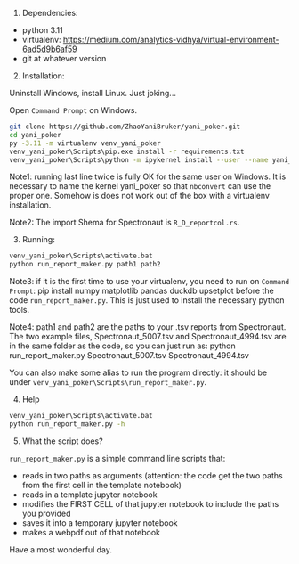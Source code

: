 1. Dependencies:

* python 3.11
* virtualenv: https://medium.com/analytics-vidhya/virtual-environment-6ad5d9b6af59
* git at whatever version


2. Installation:

Uninstall Windows, install Linux.
Just joking...


Open `Command Prompt` on Windows. 
```bash
git clone https://github.com/ZhaoYaniBruker/yani_poker.git
cd yani_poker
py -3.11 -m virtualenv venv_yani_poker
venv_yani_poker\Scripts\pip.exe install -r requirements.txt
venv_yani_poker\Scripts\python -m ipykernel install --user --name yani_poker
```
Note1: running last line twice is fully OK for the same user on Windows.
It is necessary to name the kernel yani_poker so that `nbconvert` can use the proper one.
Somehow is does not work out of the box with a virtualenv installation.

Note2: The import Shema for Spectronaut is `R_D_reportcol.rs`.

3. Running:

```bash
venv_yani_poker\Scripts\activate.bat
python run_report_maker.py path1 path2 
```

Note3: if it is the first time to use your virtualenv, you need to run on `Command Prompt`: pip install numpy matplotlib pandas duckdb upsetplot
before the code `run_report_maker.py`. This is just used to install the necessary python tools.

Note4: path1 and path2 are the paths to your .tsv reports from Spectronaut. The two example files, Spectronaut_5007.tsv and Spectronaut_4994.tsv
are in the same folder as the code, so you can just run as: python run_report_maker.py Spectronaut_5007.tsv Spectronaut_4994.tsv

You can also make some alias to run the program directly:
it should be under `venv_yani_poker\Scripts\run_report_maker.py`.

4. Help

```bash
venv_yani_poker\Scripts\activate.bat
python run_report_maker.py -h
```

5. What the script does?

`run_report_maker.py` is a simple command line scripts that:
* reads in two paths as arguments (attention: the code get the two paths from the first cell in the template notebook)
* reads in a template jupyter notebook 
* modifies the FIRST CELL of that jupyter notebook to include the paths you provided
* saves it into a temporary jupyter notebook
* makes a webpdf out of that notebook

Have a most wonderful day.
